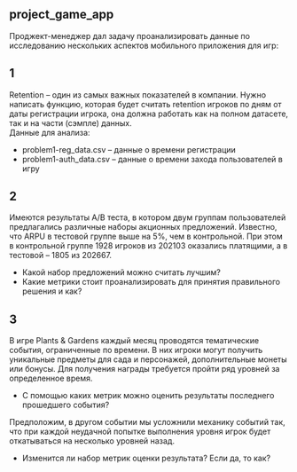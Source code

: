 ## project_game_app
Проджект-менеджер дал задачу проанализировать данные по исследованию нескольких аспектов мобильного приложения для игр:
## 1
Retention – один из самых важных показателей в компании. Нужно написать функцию, которая будет считать retention игроков по дням от даты регистрации игрока, она должна работать как на полном датасете, так и на части (сэмпле) данных.
<br>
Данные для анализа:
- problem1-reg_data.csv – данные о времени регистрации
- problem1-auth_data.csv – данные о времени захода пользователей в игру

## 2
Имеются результаты A/B теста, в котором двум группам пользователей предлагались различные наборы акционных предложений. Известно, что ARPU в тестовой группе выше на 5%, чем в контрольной. При этом в контрольной группе 1928 игроков из 202103 оказались платящими, а в тестовой – 1805 из 202667.
<br>
- Какой набор предложений можно считать лучшим? 
- Какие метрики стоит проанализировать для принятия правильного решения и как?

## 3
В игре Plants & Gardens каждый месяц проводятся тематические события, ограниченные по времени. В них игроки могут получить уникальные предметы для сада и персонажей, дополнительные монеты или бонусы. Для получения награды требуется пройти ряд уровней за определенное время. 
- С помощью каких метрик можно оценить результаты последнего прошедшего события?

Предположим, в другом событии мы усложнили механику событий так, что при каждой неудачной попытке выполнения уровня игрок будет откатываться на несколько уровней назад. 
- Изменится ли набор метрик оценки результата? Если да, то как?
